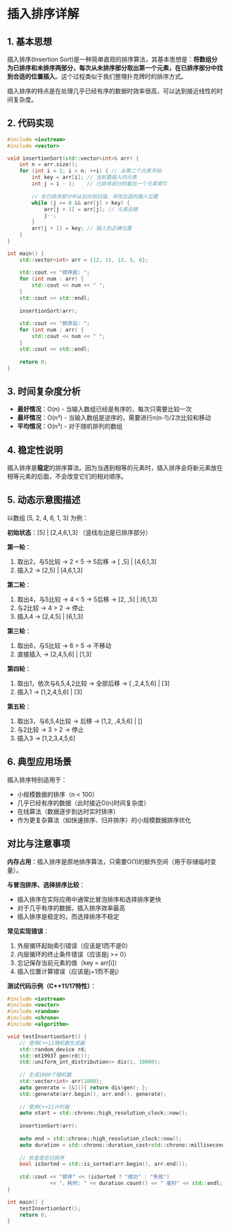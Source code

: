 # 插入排序详解

## 1. 基本思想

插入排序(Insertion Sort)是一种简单直观的排序算法，其基本思想是：**将数组分为已排序和未排序两部分，每次从未排序部分取出第一个元素，在已排序部分中找到合适的位置插入**。这个过程类似于我们整理扑克牌时的排序方式。

插入排序的特点是在处理几乎已经有序的数据时效率很高，可以达到接近线性的时间复杂度。

## 2. 代码实现

```cpp
#include <iostream>
#include <vector>

void insertionSort(std::vector<int>& arr) {
    int n = arr.size();
    for (int i = 1; i < n; ++i) { // 从第二个元素开始
        int key = arr[i]; // 当前要插入的元素
        int j = i - 1;    // 已排序部分的最后一个元素索引
        
        // 在已排序部分中从后向前扫描，寻找合适的插入位置
        while (j >= 0 && arr[j] > key) {
            arr[j + 1] = arr[j]; // 元素后移
            j--;
        }
        arr[j + 1] = key; // 插入到正确位置
    }
}

int main() {
    std::vector<int> arr = {12, 11, 13, 5, 6};
    
    std::cout << "排序前: ";
    for (int num : arr) {
        std::cout << num << " ";
    }
    std::cout << std::endl;
    
    insertionSort(arr);
    
    std::cout << "排序后: ";
    for (int num : arr) {
        std::cout << num << " ";
    }
    std::cout << std::endl;
    
    return 0;
}
```

## 3. 时间复杂度分析

- **最好情况**：O(n) - 当输入数组已经是有序的，每次只需要比较一次
- **最坏情况**：O(n²) - 当输入数组是逆序的，需要进行n(n-1)/2次比较和移动
- **平均情况**：O(n²) - 对于随机排列的数组

## 4. 稳定性说明

插入排序是**稳定**的排序算法。因为当遇到相等的元素时，插入排序会将新元素放在相等元素的后面，不会改变它们的相对顺序。

## 5. 动态示意图描述

以数组 [5, 2, 4, 6, 1, 3] 为例：

**初始状态**：[5] | [2,4,6,1,3] （竖线左边是已排序部分）

**第一轮**：
1. 取出2，与5比较 → 2 < 5 → 5后移 → [ ,5] | [4,6,1,3]
2. 插入2 → [2,5] | [4,6,1,3]

**第二轮**：
1. 取出4，与5比较 → 4 < 5 → 5后移 → [2, ,5] | [6,1,3]
2. 与2比较 → 4 > 2 → 停止
3. 插入4 → [2,4,5] | [6,1,3]

**第三轮**：
1. 取出6，与5比较 → 6 > 5 → 不移动
2. 直接插入 → [2,4,5,6] | [1,3]

**第四轮**：
1. 取出1，依次与6,5,4,2比较 → 全部后移 → [ ,2,4,5,6] | [3]
2. 插入1 → [1,2,4,5,6] | [3]

**第五轮**：
1. 取出3，与6,5,4比较 → 后移 → [1,2, ,4,5,6] | []
2. 与2比较 → 3 > 2 → 停止
3. 插入3 → [1,2,3,4,5,6]

## 6. 典型应用场景

插入排序特别适用于：
- 小规模数据的排序（n < 100）
- 几乎已经有序的数据（此时接近O(n)时间复杂度）
- 在线算法（数据逐步到达时实时排序）
- 作为更复杂算法（如快速排序、归并排序）的小规模数据排序优化

## 对比与注意事项

**内存占用**：插入排序是原地排序算法，只需要O(1)的额外空间（用于存储临时变量）。

**与冒泡排序、选择排序比较**：
- 插入排序在实际应用中通常比冒泡排序和选择排序更快
- 对于几乎有序的数据，插入排序效率最高
- 插入排序是稳定的，而选择排序不稳定

**常见实现错误**：
1. 外层循环起始索引错误（应该是1而不是0）
2. 内层循环的终止条件错误（应该是j >= 0）
3. 忘记保存当前元素的值（key = arr[i]）
4. 插入位置计算错误（应该是j+1而不是j）

**测试代码示例（C++11/17特性）**：

```cpp
#include <iostream>
#include <vector>
#include <random>
#include <chrono>
#include <algorithm>

void testInsertionSort() {
    // 使用C++11随机数生成器
    std::random_device rd;
    std::mt19937 gen(rd());
    std::uniform_int_distribution<> dis(1, 10000);
    
    // 生成1000个随机数
    std::vector<int> arr(1000);
    auto generate = [&](){ return dis(gen); };
    std::generate(arr.begin(), arr.end(), generate);
    
    // 使用C++11计时器
    auto start = std::chrono::high_resolution_clock::now();
    
    insertionSort(arr);
    
    auto end = std::chrono::high_resolution_clock::now();
    auto duration = std::chrono::duration_cast<std::chrono::milliseconds>(end - start);
    
    // 检查是否已排序
    bool isSorted = std::is_sorted(arr.begin(), arr.end());
    
    std::cout << "排序" << (isSorted ? "成功" : "失败") 
              << "，耗时: " << duration.count() << " 毫秒" << std::endl;
}

int main() {
    testInsertionSort();
    return 0;
}
```